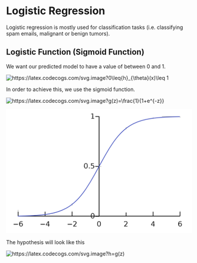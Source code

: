 # Logistic Regression

Logistic regression is  mostly used for classification tasks (i.e. classifying spam emails, malignant or benign tumors). 

## Logistic Function (Sigmoid Function) 

We want our predicted model to have a value of between 0 and 1. 

<img src="https://latex.codecogs.com/svg.image?{\color{white}0\leq{h}_{\theta}(x)\leq&space;1" title="https://latex.codecogs.com/svg.image?0\leq{h}_{\theta}(x)\leq 1" />

In order to achieve this, we use the sigmoid function.

<img src="https://latex.codecogs.com/svg.image?{\color{white}g(z)=\frac{1}{1&plus;e^{-z}}" title="https://latex.codecogs.com/svg.image?g(z)=\frac{1}{1+e^{-z}}" />


![Sigmoid](/img/sigmoid.PNG?raw=true "Sigmoid")


The hypothesis will look like this

<img src="https://latex.codecogs.com/svg.image?{\color{white}h=g(z)" title="https://latex.codecogs.com/svg.image?h=g(z)" />